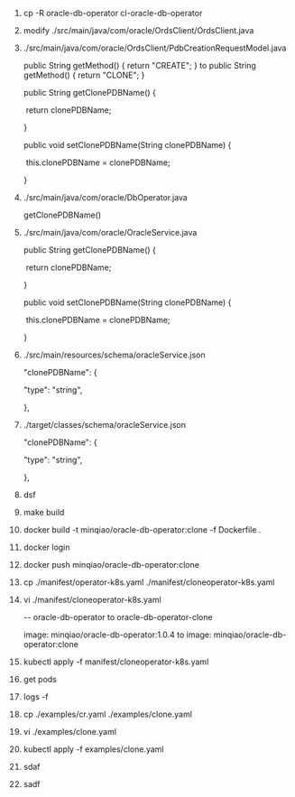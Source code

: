 1. cp -R oracle-db-operator cl-oracle-db-operator

2. modify ./src/main/java/com/oracle/OrdsClient/OrdsClient.java

     

3. ./src/main/java/com/oracle/OrdsClient/PdbCreationRequestModel.java

   public String getMethod() { return "CREATE"; } to public String getMethod() { return "CLONE"; }

     public String getClonePDBName() {

   ​    return clonePDBName;

     }

   

     public void setClonePDBName(String clonePDBName) {

   ​    this.clonePDBName = clonePDBName;

     }

   

4. ./src/main/java/com/oracle/DbOperator.java

   getClonePDBName()

5. ./src/main/java/com/oracle/OracleService.java

     public String getClonePDBName() {

   ​    return clonePDBName;

     }

   

     public void setClonePDBName(String clonePDBName) {

   ​    this.clonePDBName = clonePDBName;

     }

6. ./src/main/resources/schema/oracleService.json

     "clonePDBName": {

      "type": "string",

     },

7. ./target/classes/schema/oracleService.json

     "clonePDBName": {

      "type": "string",

     },

8. dsf

   

9. make build

10. docker build -t minqiao/oracle-db-operator:clone -f Dockerfile .

11. docker login

12. docker push minqiao/oracle-db-operator:clone





1. cp ./manifest/operator-k8s.yaml ./manifest/cloneoperator-k8s.yaml

2. vi ./manifest/cloneoperator-k8s.yaml

   -- oracle-db-operator to oracle-db-operator-clone

   image: minqiao/oracle-db-operator:1.0.4 to image: minqiao/oracle-db-operator:clone

3. kubectl apply -f manifest/cloneoperator-k8s.yaml

4. get pods

5. logs -f

6. cp ./examples/cr.yaml ./examples/clone.yaml

7. vi ./examples/clone.yaml

8. kubectl apply -f examples/clone.yaml

9. sdaf

10. sadf


